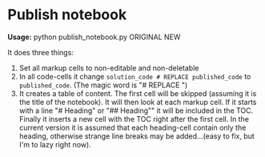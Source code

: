 # Publish notebook

**Usage:** python publish_notebook.py ORIGINAL NEW

It does three things:

1. Set all markup cells to non-editable and non-deletable
2. In all code-cells it change `solution_code # REPLACE published_code` to `published_code`. (The magic word is "# REPLACE ")
3. It creates a table of content. The first cell will be skipped (assuming it is the title of the notebook). 
It will then look at each markup cell. If it starts with a line "# Heading" or "## Heading"" it will be included in the TOC. Finally it inserts a new cell with the TOC right after the first cell. In the current version it is assumed that each heading-cell contain only the heading, otherwise strange line breaks may be added...(easy to fix, but I'm to lazy right now).

